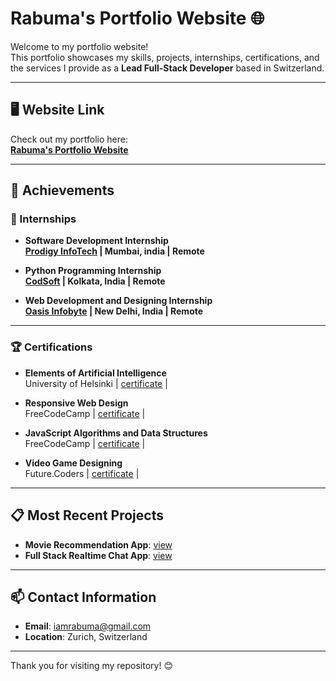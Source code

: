 # Rabuma's Portfolio Website 🌐

Welcome to my portfolio website!  
This portfolio showcases my skills, projects, internships, certifications, and the services I provide as a **Lead Full-Stack Developer** based in Switzerland.  

---

## 🖥️ Website Link
Check out my portfolio here:  
**[Rabuma's Portfolio Website](https://rabumaabraham.github.io/)**  

---

## 🌟 Achievements
### 📌 Internships
- **Software Development Internship**  
  **[Prodigy InfoTech](https://prodigyinfotech.dev/) | Mumbai, india | Remote**
  
- **Python Programming Internship**  
  **[CodSoft](https://www.codsoft.in/) | Kolkata, India | Remote**  

- **Web Development and Designing Internship**  
  **[Oasis Infobyte](https://oasisinfobyte.com/) | New Delhi, India | Remote**  

---

### 🏆 Certifications
- **Elements of Artificial Intelligence**  
  University of Helsinki | [certificate](https://rabumaabraham.github.io/documents/c4.pdf) |

- **Responsive Web Design**  
  FreeCodeCamp | [certificate](https://www.freecodecamp.org/certification/rabuma/responsive-web-design) | 

- **JavaScript Algorithms and Data Structures**  
  FreeCodeCamp  | [certificate](https://www.freecodecamp.org/certification/rabuma/javascript-algorithms-and-data-structures-v8) | 

- **Video Game Designing**  
  Future.Coders | [certificate](https://rabumaabraham.github.io/documents/c3.pdf) |  

---



## 📋 Most Recent Projects
- **Movie Recommendation App**: [view](https://rabumaabraham.github.io/movie-recommendation-app/)  
- **Full Stack Realtime Chat App**: [view](https://chat-app-mern-1-85en.onrender.com/)      

---

## 📫 Contact Information  
- **Email**: iamrabuma@gmail.com  
- **Location**: Zurich, Switzerland  

---

Thank you for visiting my repository! 😊  

